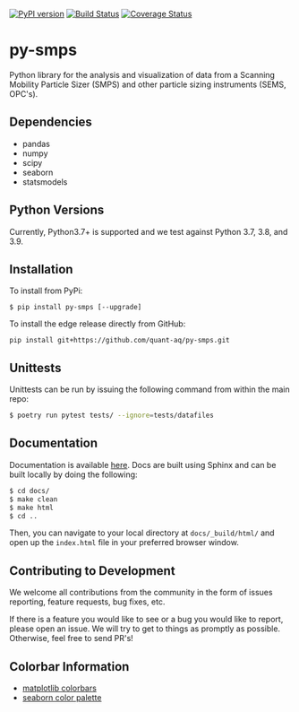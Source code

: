 [![PyPI version](https://badge.fury.io/py/smps.svg)](https://badge.fury.io/py/smps)
[![Build Status](https://travis-ci.org/dhhagan/py-smps.svg?branch=master)](https://travis-ci.org/dhhagan/py-smps)
[![Coverage Status](https://coveralls.io/repos/github/dhhagan/py-smps/badge.svg?branch=master)](https://coveralls.io/github/dhhagan/py-smps?branch=master)


# py-smps
Python library for the analysis and visualization of data from a Scanning Mobility Particle Sizer (SMPS) and other particle sizing instruments (SEMS, OPC's).

## Dependencies

  * pandas
  * numpy
  * scipy
  * seaborn
  * statsmodels

## Python Versions

Currently, Python3.7+ is supported and we test against Python 3.7, 3.8, and 3.9.

## Installation

To install from PyPi:

    $ pip install py-smps [--upgrade]

To install the edge release directly from GitHub:

    pip install git+https://github.com/quant-aq/py-smps.git

## Unittests

Unittests can be run by issuing the following command from within the main repo:

```sh
$ poetry run pytest tests/ --ignore=tests/datafiles
```


## Documentation

Documentation is available [here](https://quant-aq.github.io/py-smps/). Docs are built using Sphinx and can be built locally by doing the following:

```sh
$ cd docs/
$ make clean
$ make html
$ cd ..
```

Then, you can navigate to your local directory at `docs/_build/html/` and open up the `index.html` file in your preferred browser window.


## Contributing to Development

We welcome all contributions from the community in the form of issues reporting, feature requests, bug fixes, etc.

If there is a feature you would like to see or a bug you would like to report, please open an issue. We will try to get to things as promptly as possible. Otherwise, feel free to send PR's!


## Colorbar Information

  * [matplotlib colorbars](http://matplotlib.org/examples/color/colormaps_reference.html)
  * [seaborn color palette](http://seaborn.pydata.org/tutorial/color_palettes.html)
